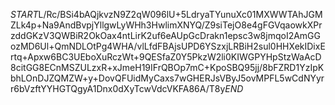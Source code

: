 $START$L/Rc/BSi4bAQjkvzN9Z2qW096lU+5LdryaTYunuXc01MXWWTAhJGMZLk4p+Na9AndBvpjYllgwLyWHh3HwlimXNYQ/Z9siTejO8e4gFGVqaowkXPrzddGKzV3QWBiR2OkOax4ntLirK2uf6eAUpGcDrakn1epsc3w8jmqoI2AmGGozMD6Ul+QmNDLOtPg4WHA/vlLfdFBAjsUPD6YSzxjLRBiH2sul0HHXekIDixErtq+Apxw6BC3UEboXuRczWt+9QESfaZ0Y5PkzW2li0KIWGPYHpStzWaAcD8citGG8ECnMSZULzxR+xJmeH19IFrQBOp7mC+KpoSBQ95jj/8bFZRD1YzIpKbhLOnDJZQMZW+y+DovQFUidMyCaxs7wGHERJsVByJ5ovMPFL5wCdNYyrr6bVzftYYHGTQgyA1Dnx0dXyTcwVdcVKFA86A/T8y$END$